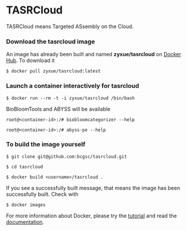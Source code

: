 # TASRCloud

TASRCloud means Targeted ASsembly on the Cloud.

### Download the tasrcloud image

An image has already been built and named **zyxue/tasrcloud**  on
[Docker Hub](https://hub.docker.com/r/zyxue/tasrcloud/). To download it

    $ docker pull zyxue/tasrcloud:latest


### Launch a container interactively for tasrcloud

    $ docker run --rm -t -i zyxue/tasrcloud /bin/bash

BioBloomTools and ABYSS will be available

    root@<container-id>:/# biobloomcategorizer --help

    root@<container-id>:/# abyss-pe --help

### To build the image yourself

    $ git clone git@github.com:bcgsc/tasrcloud.git

    $ cd tasrcloud

    $ docker build <username>/tasrcloud .

If you see a successfully built message, that means the image has been
successfully built. Check with

    $ docker images

For more information about Docker, please try the
[tutorial](https://docs.docker.com/linux/) and read the
[documentation](https://docs.docker.com/).
